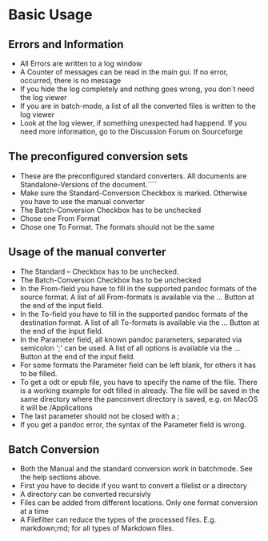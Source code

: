 # Basic Usage

## Errors and Information
* All Errors are written to a log window
* A Counter of messages can be read in the main gui. If no error, occurred, there is no message
* If you hide the log completely and nothing goes wrong, you don`t need the log viewer
* If you are in batch-mode, a list of all the converted files is written to the log viewer
* Look at the log viewer, if something unexpected had happend. If you need more information,
go to the Discussion Forum on Sourceforge

## The preconfigured conversion sets

* These are the preconfigured standard converters. All documents are Standalone-Versions of the document.````
* Make sure the Standard-Conversion Checkbox is marked. Otherwise you have to use the manual converter
* The Batch-Conversion Checkbox has to be unchecked
* Chose one From Format
* Chose one To Format. The formats should not be the same

## Usage of the manual converter

* The Standard – Checkbox has to be unchecked.
* The Batch-Conversion Checkbox has to be unchecked
* In the From-field you have to fill in the supported pandoc formats of
the source format. A list of all From-formats is available via the ... Button at the end of the input field.
* In the To-field you have to fill in the supported pandoc formats of the
destination format. A list of all To-formats is available via the ... Button at the end of the input field.
* In the Parameter field, all known pandoc parameters, separated via semicolon ';' can be used. A list of all options is available via the ... Button at the end of the input field.
* For some formats the Parameter field can be left blank, for others it
has to be filled. 
* To get a odt or epub file, you have to specify the name of the file. There is a working
example for odt filled in already. The file will be saved in the same directory where the panconvert directory is saved, e.g. on MacOS it will be /Applications
* The last parameter should not be closed with a ;
* If you get a pandoc error, the syntax of the Parameter field is wrong.

## Batch Conversion

* Both the Manual and the standard conversion work in batchmode. See the help sections above.
* First you have to decide if you want to convert a filelist or a directory
* A directory can be converted recursivly
* Files can be added from different locations. Only one format conversion at a time
* A Filefilter can reduce the types of the processed files. E.g. markdown;md; for all types of Markdown files.

